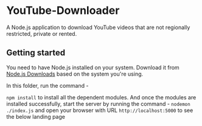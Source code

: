# YouTube-Downloader
A Node.js application to download YouTube videos that are not regionally restricted, private or rented.

## Getting started
You need to have Node.js installed on your system. Download it from [Node.js Downloads](https://nodejs.org/en/download/) based on the system you're using. 

In this folder, run the command -

`npm install` to install all the dependent modules. And once the modules are installed successfully, start the server by running the command - `nodemon ./index.js` and open your browser with URL `http://localhost:5000` to see the below landing page
